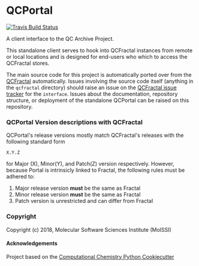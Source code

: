 QCPortal
==============================
[//]: # (Badges)
[![Travis Build Status](https://travis-ci.org/molssi/QCPortal.png)](https://travis-ci.org/MolSSI/QCPortal)

A client interface to the QC Archive Project.

This standalone client serves to hook into QCFractal instances from remote or local 
locations and is designed for end-users who which to access the QCFractal stores.

The main source code for this project is automatically ported over from the 
[QCFractal](https://github.com/molssi/qcfractal) automatically. Issues involving 
the source code itself (anything in the `qcfractal` directory) should raise an issue 
on the [QCFractal issue tracker](https://github.com/MolSSI/QCFractal/issues/new/choose) 
for the `interface`. Issues about the documentation, repository structure, or deployment 
of the standalone QCPortal can be raised on this repository. 

### QCPortal Version descriptions with QCFractal

QCPortal's release versions mostly match QCFractal's releases with the following standard form

```X.Y.Z```

for Major (X), Minor(Y), and Patch(Z) version respectively. However, because Portal is intrinsicly linked to
Fractal, the following rules must be adhered to:
1. Major release version **must** be the same as Fractal
2. Minor release version **must** be the same as Fractal
3. Patch version is unrestricted and can differ from Fractal

### Copyright

Copyright (c) 2018, Molecular Software Sciences Institute (MolSSI)  


#### Acknowledgements
 
Project based on the 
[Computational Chemistry Python Cookiecutter](https://github.com/choderalab/cookiecutter-python-comp-chem)

